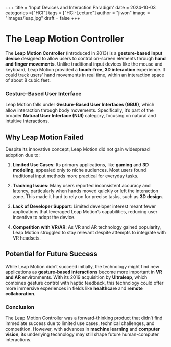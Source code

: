 +++
title = 'Input Devices and Interaction Paradigm'
date = 2024-10-03
categories =["HCI"]
tags = ["HCI-Lecture"]
author = "jiwon"
image = "images/leap.jpg"
draft = false
+++

# The Leap Motion Controller

The **Leap Motion Controller** (introduced in 2013) is a **gesture-based input device** designed to allow users to control on-screen elements through **hand and finger movements**. Unlike traditional input devices like the mouse and keyboard, Leap Motion provided a **touch-free, 3D interaction** experience. It could track users' hand movements in real time, within an interaction space of about 8 cubic feet.

### Gesture-Based User Interface

Leap Motion falls under **Gesture-Based User Interfaces (GBUI)**, which allow interaction through body movements. Specifically, it’s part of the broader **Natural User Interface (NUI)** category, focusing on natural and intuitive interactions.

## Why Leap Motion Failed

Despite its innovative concept, Leap Motion did not gain widespread adoption due to:

1. **Limited Use Cases**: Its primary applications, like **gaming** and **3D modeling**, appealed only to niche audiences. Most users found traditional input methods more practical for everyday tasks.

2. **Tracking Issues**: Many users reported inconsistent accuracy and latency, particularly when hands moved quickly or left the interaction zone. This made it hard to rely on for precise tasks, such as **3D design**.

3. **Lack of Developer Support**: Limited developer interest meant fewer applications that leveraged Leap Motion’s capabilities, reducing user incentive to adopt the device.

4. **Competition with VR/AR**: As VR and AR technology gained popularity, Leap Motion struggled to stay relevant despite attempts to integrate with VR headsets.

## Potential for Future Success

While Leap Motion didn’t succeed initially, the technology might find new applications as **gesture-based interactions** become more important in **VR and AR** environments. With its 2019 acquisition by **Ultraleap**, which combines gesture control with haptic feedback, this technology could offer more immersive experiences in fields like **healthcare** and **remote collaboration**.

### Conclusion

The Leap Motion Controller was a forward-thinking product that didn’t find immediate success due to limited use cases, technical challenges, and competition. However, with advances in **machine learning** and **computer vision**, its underlying technology may still shape future human-computer interactions.
